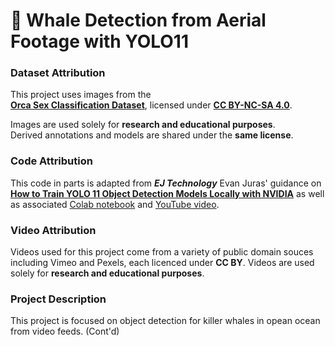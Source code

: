 # 🐋 Whale Detection from Aerial Footage with YOLO11

### Dataset Attribution

This project uses images from the  
[**Orca Sex Classification Dataset**](https://www.kaggle.com/datasets/ayodejiadeyemo/orca-sex-classification-dataset), licensed under **[CC BY-NC-SA 4.0](https://creativecommons.org/licenses/by-nc-sa/4.0/)**.

Images are used solely for **research and educational purposes**.  
Derived annotations and models are shared under the **same license**.


### Code Attribution 
This code in parts is adapted from ***EJ Technology*** Evan Juras' guidance on [**How to Train YOLO 11 Object Detection Models Locally with NVIDIA**](https://www.ejtech.io/learn/train-yolo-models) as well as associated [Colab notebook](https://colab.research.google.com/github/EdjeElectronics/Train-and-Deploy-YOLO-Models/blob/main/Train_YOLO_Models.ipynb#scrollTo=DfKspYasCzC8) and [YouTube video](https://www.youtube.com/watch?v=r0RspiLG260&t=628s).  

### Video Attribution 
Videos used for this project come from a variety of public domain souces including Vimeo and Pexels, each licenced under **CC BY**. Videos are used solely for **research and educational purposes**.   

### Project Description 
This project is focused on object detection for killer whales in opean ocean from video feeds. (Cont'd)
